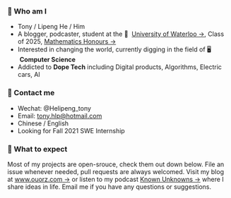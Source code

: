 ### :raising_hand: Who am I
+ Tony / Lipeng He / Him
+ A blogger, podcaster, student at the 🏫 &nbsp;[University of Waterloo →](https://uwaterloo.ca), Class of 2025, [Mathematics Honours →](https://uwaterloo.ca/future-students/programs/mathematics)
+ Interested in changing the world, currently digging in the field of 🖥 &nbsp;**Computer Science**
+ Addicted to **Dope Tech** including Digital products, Algorithms, Electric cars, AI

### :information_desk_person:	 Contact me
+ Wechat: @Helipeng_tony
+ Email: tony.hlp@hotmail.com
+ Chinese / English
+ Looking for Fall 2021 SWE Internship

### :no_good: What to expect
Most of my projects are open-srouce, check them out down below. File an issue whenever needed, pull requests are always welcomed. Visit my blog at [www.ouorz.com →](https://www.ouorz.com) or listen to my podcast [Known Unknowns →](https://anchor.fm/the-known-unknowns) where I share ideas in life. Email me if you have any questions or suggestions.
